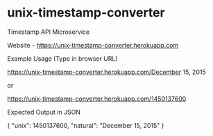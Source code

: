 # unix-timestamp-converter

Timestamp API Microservice

Website - https://unix-timestamp-converter.herokuapp.com




Example Usage (Type in browser URL)

https://unix-timestamp-converter.herokuapp.com/December 15, 2015

or

https://unix-timestamp-converter.herokuapp.com/1450137600

Expected Output in JSON

{ "unix": 1450137600, "natural": "December 15, 2015" }

